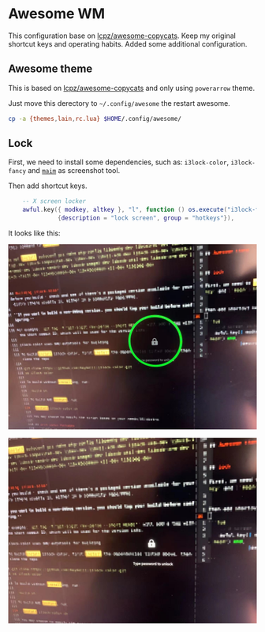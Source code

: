 # Awesome WM

This configuration base on [lcpz/awesome-copycats](https://github.com/lcpz/awesome-copycats). Keep my original shortcut keys and operating habits.
Added some additional configuration.


## Awesome theme

This is based on [lcpz/awesome-copycats](https://github.com/lcpz/awesome-copycats) and only using `powerarrow` theme.

Just move this derectory to `~/.config/awesome` the restart awesome.

```sh
cp -a {themes,lain,rc.lua} $HOME/.config/awesome/
```


## Lock

First, we need to install some dependencies, such as: `i3lock-color`, `i3lock-fancy` and [`maim`](https://github.com/naelstrof/maim) as screenshot tool.


Then add shortcut keys.

```lua
    -- X screen locker
    awful.key({ modkey, altkey }, "l", function () os.execute("i3lock-fancy -p -- maim") end,
              {description = "lock screen", group = "hotkeys"}),

```

It looks like this:

![](./screenshot/lock.png)

![](./screenshot/lock1.png)
